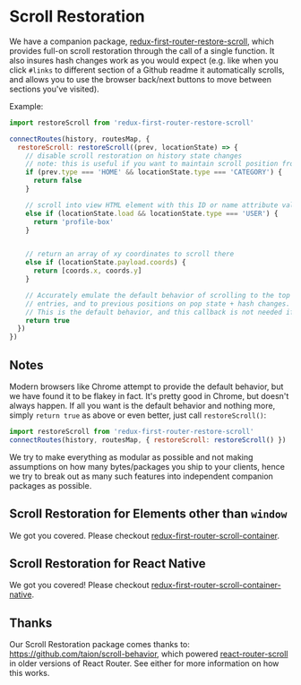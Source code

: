 # Scroll Restoration

We have a companion package, [redux-first-router-restore-scroll](https://github.com/faceyspacey/redux-first-router-restore-scroll), which provides full-on scroll restoration through the call of a single function. It also insures hash changes work as you would expect (e.g. like when you click `#links` to different section of a Github readme it automatically scrolls, and allows you to use the browser back/next buttons to move between sections you've visited). 

Example:

```js
import restoreScroll from 'redux-first-router-restore-scroll'

connectRoutes(history, routesMap, {
  restoreScroll: restoreScroll((prev, locationState) => {
    // disable scroll restoration on history state changes
    // note: this is useful if you want to maintain scroll position from previous route
    if (prev.type === 'HOME' && locationState.type === 'CATEGORY') {
      return false
    }

    // scroll into view HTML element with this ID or name attribute value
    else if (locationState.load && locationState.type === 'USER') {
      return 'profile-box'
    }


    // return an array of xy coordinates to scroll there
    else if (locationState.payload.coords) {
      return [coords.x, coords.y]
    }

    // Accurately emulate the default behavior of scrolling to the top on new history
    // entries, and to previous positions on pop state + hash changes.
    // This is the default behavior, and this callback is not needed if this is all you want.
    return true
  })
})
```

## Notes
Modern browsers like Chrome attempt to provide the default behavior, but we have found
it to be flakey in fact. It's pretty good in Chrome, but doesn't always happen. If all you want is the default behavior and nothing more,
simply `return true` as above or even better, just call `restoreScroll()`:

```js
import restoreScroll from 'redux-first-router-restore-scroll'
connectRoutes(history, routesMap, { restoreScroll: restoreScroll() })
```

We try to make everything as modular as possible and not making assumptions on how many bytes/packages you ship to your clients,
hence we try to break out as many such features into independent companion packages as possible. 

## Scroll Restoration for Elements other than `window`
We got you covered. Please checkout [redux-first-router-scroll-container](https://github.com/faceyspacey/redux-first-router-scroll-container).

## Scroll Restoration for React Native
We got you covered! Please checkout [redux-first-router-scroll-container-native](https://github.com/faceyspacey/redux-first-router-scroll-container-native).

## Thanks
Our Scroll Restoration package comes thanks to: https://github.com/taion/scroll-behavior, which powered [react-router-scroll](https://github.com/taion/react-router-scroll) in older versions of React Router. See either for more information on how this works.
